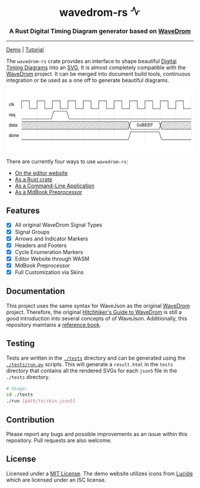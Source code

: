 <center>
    <h1>wavedrom-rs <img style="width: 1em; height: 1em;" alt="signal" src="./assets/wave.svg" /></h1>
    <h3>A Rust <b>Digital Timing Diagram</b> generator based on <a href="https://wavedrom.com/">WaveDrom</a></h3>
</center>

---

[Demo][demo] | [Tutorial][book]

The `wavedrom-rs` crate provides an interface to shape beautiful [Digital Timing
Diagrams][dtd] into an [SVG][svg]. It is almost completely compatible with the
[WaveDrom][wavedrom-js] project. It can be merged into document build tools,
continuous integration or be used as a one off to generate beautiful
diagrams.

<p align="center">
    <img src="./assets/banner.gif" alt="Banner Image" />
</p>

There are currently four ways to use `wavedrom-rs`:

- [On the editor website][demo]
- [As a Rust crate][cratesio]
- [As a Command-Line Application][cli]
- [As a MdBook Preprocessor][mdbook-wavedrom]

## Features

- [x] All original WaveDrom Signal Types
- [x] Signal Groups
- [x] Arrows and Indicator Markers
- [x] Headers and Footers
- [x] Cycle Enumeration Markers
- [x] Editor Website through WASM
- [x] MdBook Preprocessor
- [x] Full Customization via Skins

## Documentation

This project uses the same syntax for WaveJson as the original
[WaveDrom][wavedrom-js] project. Therefore, the original [Hitchhiker's Guide to
WaveDrom][hitchhiker] is still a good introduction into several concepts of
of WaveJson. Additionally, this repository maintains a [reference book][book].

## Testing

Tests are written in the [`./tests`](./tests) directory and can be generated
using the [`./tests/run.py`](./tests/run.py) scripts. This will generate a
`result.html` in the `tests` directory that contains all the rendered SVGs for
each `json5` file in the `./tests` directory.

```bash
# Usage:
cd ./tests
./run [path/to/skin.json5]
```

## Contribution

Please report any bugs and possible improvements as an issue within this
repository. Pull requests are also welcome.

## License

Licensed under a [MIT License](./LICENSE). The demo website utilizes icons from
[Lucide][lucide] which are licensed under an ISC license.

[demo]: https://gburghoorn.com/wavedrom
[svg]: https://en.wikipedia.org/wiki/SVG
[wavedrom-js]: https://wavedrom.com/
[tutorial]: https://wavedrom.com/tutorial.html
[lucide]: https://lucide.dev/
[hitchhiker]: https://wavedrom.com/tutorial.html
[cratesio]: https://crates.io/crates/wavedrom-rs
[cli]: ./wavedrom-cli
[mdbook-wavedrom]: ./mdbook-wavedrom
[dtd]: https://en.wikipedia.org/wiki/Digital_timing_diagram
[book]: https://coastalwhite.github.io/wavedrom-rs